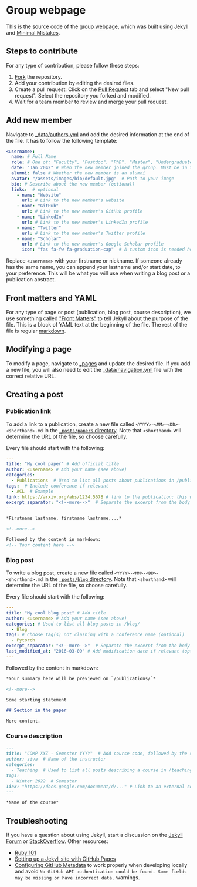 # Group webpage

This is the source code of the [group webpage](https://mcgill-nlp.github.io/), which was built using [Jekyll](https://github.com/jekyll/jekyll) and [Minimal Mistakes](https://github.com/mmistakes/minimal-mistakes).

## Steps to contribute

For any type of contribution, please follow these steps:
1. [Fork](./fork) the repository.
2. Add your contribution by editing the desired files.
3. Create a pull request: Click on the [Pull Request](https://github.com/McGill-NLP/group-webpage/pulls) tab and select "New pull request". Select the repository you forked and modified.
4. Wait for a team member to review and merge your pull request.

## Add new member

Navigate to [_data/authors.yml](./_data/authors.yml) and add the desired information at the end of the file. It has to follow the following template:

```yaml
<username>:
  name: # Full Name
  role: # One of: "Faculty", "Postdoc", "PhD", "Master", "Undergraduate", "Intern"
  date: "Jan 2042" # When the new member joined the group. Must be in the "MMM YYYY" format, or "Fall"/"Winter" instead of month.
  alumni: false # Whether the new member is an alumni
  avatar: "/assets/images/bio/default.jpg"  # Path to your image
  bio: # Describe about the new member (optional)
  links:  # optional
    - name: "Website"
      url: # Link to the new member's website
    - name: "GitHub"
      url: # Link to the new member's GitHub profile
    - name: "LinkedIn"
      url: # Link to the new member's LinkedIn profile
    - name: "Twitter"
      url: # Link to the new member's Twitter profile
    - name: "Scholar"
      url: # Link to the new member's Google Scholar profile
      icon: "fas fa-fw fa-graduation-cap"  # A custom icon is needed here
```

Replace `<username>` with your firstname or nickname. If someone already has the same name, you can append your lastname and/or start date, to your preference. This will be what you will use when writing a blog post or a publication abstract.

## Front matters and YAML

For any type of page or post (publication, blog post, course description), we use something called ["Front Matters"](https://jekyllrb.com/docs/front-matter/) to tell Jekyll about the purpose of the file. This is a block of YAML text at the beginning of the file. The rest of the file is regular [markdown](https://github.com/adam-p/markdown-here/wiki/Markdown-Cheatsheet).

## Modifying a page

To modify a page, navigate to [_pages](_pages/) and update the desired file. If you add a new file, you will also need to edit the [_data/navigation.yml](./_data/navigation.yml) file with the correct relative URL.

## Creating a post

### Publication link

To add a link to a publication, create a new file called `<YYYY>-<MM>-<DD>-<shorthand>.md` in the [`_posts/papers` directory](https://github.com/McGill-NLP/group-webpage/tree/master/_posts/papers). Note that `<shorthand>` will determine the URL of the file, so choose carefully.

Every file should start with the following:
```yaml
---
title: "My cool paper" # Add official title
author: <username> # Add your name (see above)
categories:
  - Publications  # Used to list all posts about publications in /publications/
tags:  # Include conference if relevant
  - ACL  # Example
link: https://arxiv.org/abs/1234.5678 # link to the publication; this will be opened when clicking on the publication title
excerpt_separator: "<!--more-->"  # Separate the excerpt from the body
---
```

```markdown
*Firstname lastname, firstname lastname,...*

<!--more-->

Followed by the content in markdown:
<!-- Your content here -->
```


### Blog post

To write a blog post, create a new file called `<YYYY>-<MM>-<DD>-<shorthand>.md` in the [`_posts/blog` directory](_posts/blog). Note that `<shorthand>` will determine the URL of the file, so choose carefully.

Every file should start with the following:
```yaml
---
title: "My cool blog post" # Add title
author: <username> # Add your name (see above)
categories: # Used to list all blog posts in /blog/
  - Blog
tags: # Choose tag(s) not clashing with a conference name (optional)
  - Pytorch
excerpt_separator: "<!--more-->"  # Separate the excerpt from the body (optional)
last_modified_at: "2016-03-09" # Add modification date if relevant (optional)
---
```

Followed by the content in markdown:

```markdown
*Your summary here will be previewed on `/publications/`*

<!--more-->

Some starting statement

## Section in the paper

More content.
```

### Course description

```markdown
---
title: "COMP XYZ - Semester YYYY"  # Add course code, followed by the semester it's taught
author: siva  # Name of the instructor
categories:
  - Teaching  # Used to list all posts describing a course in /teaching/
tags:
  - Winter 2022  # Semester
link: "https://docs.google.com/document/d/..." # Link to an external course description
---

*Name of the course*
```

## Troubleshooting

If you have a question about using Jekyll, start a discussion on the [Jekyll Forum](https://talk.jekyllrb.com/) or [StackOverflow](https://stackoverflow.com/questions/tagged/jekyll). Other resources:

- [Ruby 101](https://jekyllrb.com/docs/ruby-101/)
- [Setting up a Jekyll site with GitHub Pages](https://jekyllrb.com/docs/github-pages/)
- [Configuring GitHub Metadata](https://github.com/jekyll/github-metadata/blob/master/docs/configuration.md#configuration) to work properly when developing locally and avoid `No GitHub API authentication could be found. Some fields may be missing or have incorrect data.` warnings.
